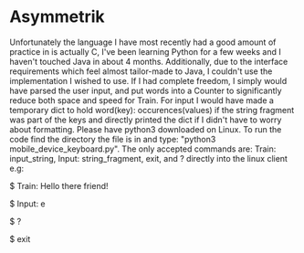 # Asymmetrik
Unfortunately the language I have most recently had a good amount of practice in is actually C, I've been learning Python for a few weeks and I haven't touched Java in about 4 months. 
Additionally, due to the interface requirements which feel almost tailor-made to Java, I couldn't use the implementation I wished to use. If I had complete freedom, I simply would have parsed the user input, and put words into a Counter to significantly reduce both space and speed for Train. For input I would have made a temporary dict to hold word(key): occurences(values) if the string fragment was part of the keys and directly printed the dict if I didn't have to worry about formatting. 
Please have python3 downloaded on Linux. To run the code find the directory the file is in and type: "python3 mobile_device_keyboard.py". 
The only accepted commands are: Train: input_string, Input: string_fragment, exit, and ? directly into the linux client e.g:

$ Train: Hello there friend!

$ Input: e

$ ?

$ exit

